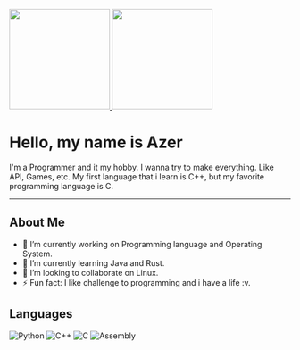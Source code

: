 <p align="left">
<a href="https://github.com/username">
  <img height="180em" src="https://github-readme-stats.vercel.app/api?username=Azer-ID&show_icons=true&theme=dark&include_all_commits=true&count_private=true"/>
  <img height="180em" src="https://github-readme-stats.vercel.app/api/top-langs/?username=Azer-ID&layout=compact&langs_count=7&theme=dark"/>
</a>
</p>

# Hello, my name is Azer

I'm a Programmer and it my hobby. I wanna try to make everything. Like API, Games, etc. My first language that i learn is C++, but my favorite programming language is C.

---

## About Me

- 🔭 I’m currently working on Programming language and Operating System.
- 🌱 I’m currently learning Java and Rust.
- 👯 I’m looking to collaborate on Linux.
- ⚡ Fun fact: I like challenge to programming and i have a life \:v.

## Languages

![Python](https://img.shields.io/badge/-Python-333333?style=flat&logo=python)
![C++](https://img.shields.io/badge/-Python-333333?style=flat&logo=cpp)
![C](https://img.shields.io/badge/-Python-333333?style=flat&logo=c)
![Assembly](https://img.shields.io/badge/-Python-333333?style=flat&logo=asm)

<!---
Azer-ID/Azer-ID is a ✨ special ✨ repository because its `README.md` (this file) appears on your GitHub profile.
You can click the Preview link to take a look at your changes.
--->
